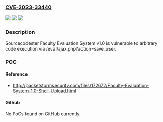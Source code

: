 ### [CVE-2023-33440](https://cve.mitre.org/cgi-bin/cvename.cgi?name=CVE-2023-33440)
![](https://img.shields.io/static/v1?label=Product&message=n%2Fa&color=blue)
![](https://img.shields.io/static/v1?label=Version&message=n%2Fa&color=blue)
![](https://img.shields.io/static/v1?label=Vulnerability&message=n%2Fa&color=brighgreen)

### Description

Sourcecodester Faculty Evaluation System v1.0 is vulnerable to arbitrary code execution via /eval/ajax.php?action=save_user.

### POC

#### Reference
- http://packetstormsecurity.com/files/172672/Faculty-Evaluation-System-1.0-Shell-Upload.html

#### Github
No PoCs found on GitHub currently.

